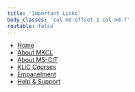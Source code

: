 ```yaml
---
title: 'Important Links'
body_classes: 'col-md-offset-1 col-md-7'
routable: false
---
```


<ul class="footer-links">
	<li><a href="{{ base_url }}">Home</a></li>
    <li><a href="#">About MKCL</a></li>
    <li><a href="#">About MS-CIT</a></li>
    <li><a href="#">KLiC Courses</a></li>
    <li><a href="#">Empanelment</a></li>
    <li><a href="#">Help & Support</a></li>
</ul>